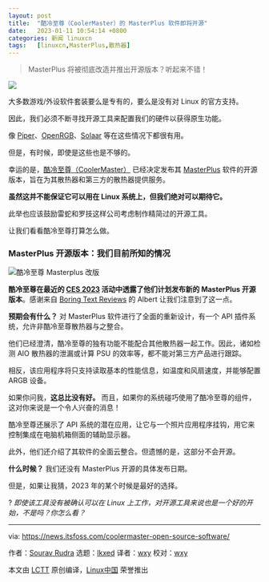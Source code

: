 ```yaml
---
layout: post
title:	"酷冷至尊（CoolerMaster）的 MasterPlus 软件即将开源"
date:	2023-01-11 10:54:14 +0800 
categories:	新闻 linuxcn 
tags:	[linuxcn,MasterPlus,散热器]
---
```




> 
> MasterPlus 将被彻底改造并推出开源版本？听起来不错！
> 
> 
> 


![](/Asserts/Images//attachment/album/202301/11/105414yt7ziqw41tvbwijy.png)


大多数游戏/外设软件套装要么是专有的，要么是没有对 Linux 的官方支持。


因此，我们必须不断寻找开源工具来配置我们的硬件以获得原生功能。


像 [Piper](https://github.com/libratbag/piper)、[OpenRGB](https://openrgb.org)、[Solaar](https://github.com/pwr-Solaar/Solaar) 等在这些情况下都很有用。


但是，有时候，即使是这些也是不够的。


幸运的是，[酷冷至尊（CoolerMaster）](https://www.coolermaster.com) 已经决定发布其 [MasterPlus](https://masterplus.coolermaster.com) 软件的开源版本，旨在为其散热器和第三方的散热器提供服务。


**虽然这并不能保证它可以用在 Linux 系统上，但我们绝对可以期待它。**


此举也应该鼓励雷蛇和罗技这样公司考虑制作精简过的开源工具。


让我们看看酷冷至尊打算怎么做。


### MasterPlus 开源版本：我们目前所知的情况


![酷冷至尊 Masterplus 改版](/Asserts/Images//attachment/album/202301/11/105414btppihwcjnpp6gln.png)


**酷冷至尊在最近的 [CES 2023](https://www.ces.tech) 活动中透露了他们计划发布新的 MasterPlus 开源版本**。感谢来自 [Boring Text Reviews](https://boringtextreviews.com/exclusive-say-goodbye-to-bloated-closed-source-software-coolermaster-to-release-new-open-source-version-of-its-software-with-api-integration-and-it-can-work-with-other-coolers-too) 的 Albert 让我们注意到了这一点。


**预期会有什么？** 对 MasterPlus 软件进行了全面的重新设计，有一个 API 插件系统，允许非酷冷至尊散热器与之整合。


他们已经澄清，酷冷至尊的独有功能不能配合其他散热器一起工作。因此，诸如检测 AIO 散热器的泄漏或计算 PSU 的效率等，都不能对第三方产品进行跟踪。


相反，该应用程序将只支持读取基本的性能信息，如温度和风扇速度，并能够配置 ARGB 设备。


如果你问我，**这总比没有好。** 而且，如果你的系统碰巧使用了酷冷至尊的组件，这对你来说是一个令人兴奋的消息！


酷冷至尊还展示了 API 系统的潜在应用，让它与一个照片应用程序挂钩，用它来控制集成在电脑机箱侧面的辅助显示器。


此外，他们还介绍了其软件的全面云整合。但遗憾的是，这部分不会开源。


**什么时候？** 我们还没有 MasterPlus 开源的具体发布日期。


但是，如果让我猜，2023 年的某个时候是最好的选择。


? *即使该工具没有被确认可以在 Linux 上工作，对开源工具来说也是一个好的开始，不是吗？你怎么看？*




---


via: <https://news.itsfoss.com/coolermaster-open-source-software/>


作者：[Sourav Rudra](https://news.itsfoss.com/author/sourav/) 选题：[lkxed](https://github.com/lkxed) 译者：[wxy](https://github.com/wxy) 校对：[wxy](https://github.com/wxy)


本文由 [LCTT](https://github.com/LCTT/TranslateProject) 原创编译，[Linux中国](https://linux.cn/) 荣誉推出
